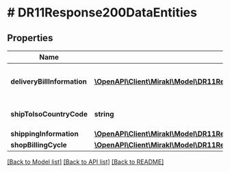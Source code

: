 # # DR11Response200DataEntities

## Properties

Name | Type | Description | Notes
------------ | ------------- | ------------- | -------------
**deliveryBillInformation** | [**\OpenAPI\Client\Mirakl\Model\DR11Response200DataEntitiesDeliveryBillInformation[]**](DR11Response200DataEntitiesDeliveryBillInformation.md) | A list of delivery billing information | [optional]
**shipToIsoCountryCode** | **string** | Ship to ISO country code | [optional]
**shippingInformation** | [**\OpenAPI\Client\Mirakl\Model\DR11Response200DataEntitiesShippingInformation**](DR11Response200DataEntitiesShippingInformation.md) |  | [optional]
**shopBillingCycle** | [**\OpenAPI\Client\Mirakl\Model\DR11Response200DataEntitiesShopBillingCycle**](DR11Response200DataEntitiesShopBillingCycle.md) |  | [optional]

[[Back to Model list]](../../README.md#models) [[Back to API list]](../../README.md#endpoints) [[Back to README]](../../README.md)
